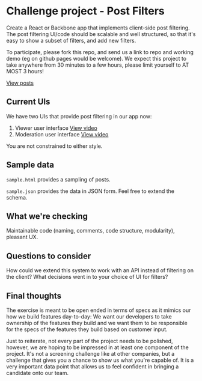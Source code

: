 # Challenge project - Post Filters

Create a React or Backbone app that implements client-side post filtering. The post filtering UI/code should be scalable and well structured, so that it's easy to show a subset of filters, and add new filters.

To participate, please fork this repo, and send us a link to repo and working demo (eg on github pages would be welcome). We expect this project to take anywhere from 30 minutes to a few hours, please limit yourself to AT MOST 3 hours!

[View posts](https://hypemarks.github.io/post-filtering-challenge-project/sample.html)

## Current UIs

We have two UIs that provide post filtering in our app now:

1. Viewer user interface [View video](https://www.useloom.com/share/2c3ec7456f3b443f992605a5c2adffc6)
2. Moderation user interface [View video](https://www.useloom.com/share/0aa58a1ea2e54d8989a1b2930e90524b)

You are not constrained to either style.

## Sample data

`sample.html` provides a sampling of posts.

`sample.json` provides the data in JSON form. Feel free to extend the schema. 

## What we're checking

Maintainable code (naming, comments, code structure, modularity), pleasant UX.

## Questions to consider

How could we extend this system to work with an API instead of filtering on the client? What decisions went in to your choice of UI for filters?

## Final thoughts

The exercise is meant to be open ended in terms of specs as it mimics our how we build features day-to-day: We want our developers to take ownership of the features they build and we want them to be responsible for the specs of the features they build based on customer input. 

Just to reiterate, not every part of the project needs to be polished, however, we are hoping to be impressed in at least one component of the project. It's not a screening challenge like at other companies, but a challenge that gives you a chance to show us what you're capable of. It is a very important data point that allows us to feel confident in bringing a candidate onto our team.
